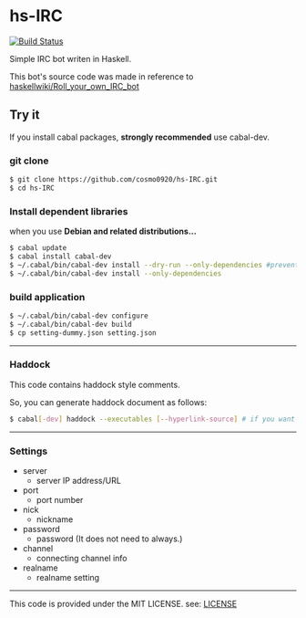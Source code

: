 hs-IRC
===

[![Build Status](https://travis-ci.org/cosmo0920/hs-IRC.png?branch=master)](https://travis-ci.org/cosmo0920/hs-IRC)

Simple IRC bot writen in Haskell.

This bot's source code was made in reference to [haskellwiki/Roll_your_own_IRC_bot](http://www.haskell.org/haskellwiki/Roll_your_own_IRC_bot)

## Try it

If you install cabal packages, __strongly recommended__ use cabal-dev.

### git clone

```bash
$ git clone https://github.com/cosmo0920/hs-IRC.git
$ cd hs-IRC
```

### Install dependent libraries

when you use __Debian and related distributions...__

```bash
$ cabal update
$ cabal install cabal-dev
$ ~/.cabal/bin/cabal-dev install --dry-run --only-dependencies #prevent dependency hell
$ ~/.cabal/bin/cabal-dev install --only-dependencies
```

### build application

```bash
$ ~/.cabal/bin/cabal-dev configure
$ ~/.cabal/bin/cabal-dev build
$ cp setting-dummy.json setting.json
```

* * * *

### Haddock

This code contains haddock style comments.

So, you can generate haddock document as follows:

```bash
$ cabal[-dev] haddock --executables [--hyperlink-source] # if you want to see highlighted code in document.
```

* * * *

### Settings

* server
    - server IP address/URL
* port
    - port number
* nick
    - nickname
* password
    - password (It does not need to always.)
* channel
    - connecting channel info
* realname
    - realname setting

* * * *

This code is provided under the MIT LICENSE. see: [LICENSE](LICENSE)
